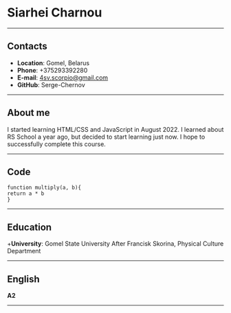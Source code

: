 # Siarhei Charnou
***
## Contacts
+ __Location__: Gomel, Belarus
+ __Phone__: +375293392280
+ __E-mail__: 4sv.scorpio@gmail.com
+ __GitHub__: Serge-Chernov
***
## About me
I started learning HTML/CSS and JavaScript in August 2022. I learned about RS School a year ago, 
but decided to start learning just now. I hope to successfully complete this course.
***
## Code
```
function multiply(a, b){
return a * b
}
```
***
## Education
+__University__: Gomel State University After Francisk Skorina, Physical Culture Department
***
## English
__A2__
***
